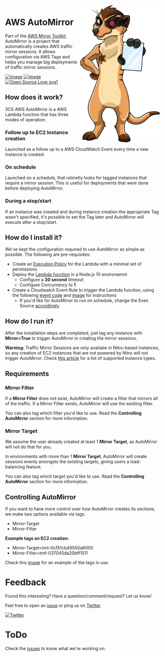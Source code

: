 <img align="right" width="260" height="447" src="https://github.com/3CORESec/AWS-MIRROR-TOOLKIT/raw/master/assets/imgs/mirror-officer-mascot-small.png">

# AWS AutoMirror

Part of the [AWS Mirror Toolkit](https://github.com/3CORESec/aws-mirror-toolkit), AutoMirror is a project that automatically creates AWS traffic mirror sessions. It allows configuration via AWS Tags and helps you manage big deployments of traffic mirror sessions. 

[![image](https://img.shields.io/badge/AutoMirror-0.4-GREEN)](#)
[![image](https://img.shields.io/badge/BuiltOn-AWS-orange)](#)
[![Open Source Love svg1](https://badges.frapsoft.com/os/v1/open-source.svg?v=103)](https://github.com/ellerbrock/open-source-badges/)

## How does it work?

3CS AWS AutoMirror is a AWS Lambda function that has three modes of operation:

### Follow up to EC2 Instance creation

Launched as a follow up to a AWS CloudWatch Event every time a new instance is created. 

### On schedule

Launched on a schedule, that rotinetly looks for tagged instances that require a mirror session. This is useful for deployments that were done before deploying AutoMirror. 

### During a stop/start

If an instance was created and during instance creation the appropriate Tag wasn't specified, it's possible to set the Tag later and AutoMirror will execute after a stop/start. 

## How do I install it?

We've kept the configuration required to use AutoMirror as simple as possible. The following are pre-requisites:

- Create an [Execution Policy](./IAM/ExecutionPolicy.json) for the Lambda with a minimal set of permissions
- Deploy the [Lambda function](./Code/index.js) in a Node.js 10 environemnt 
  - Configure a **30 second** timeout
  - Configure Concurrency to **1**
- Create a Cloudwatch Event Rule to trigger the Lambda function, using the following [event code](./Cloudwatch/AutoMirrorCloudwatch.json) and [image](./Imgs/cloudwatch-rule.png) for instructions
  - If you'd like for AutoMirror to run on schedule, change the Even Source [accordingly](./Imgs/cloudwatch-cron.png) 

## How do I run it?

After the installation steps are completed, just tag any instance with **Mirror=True** to trigger AutoMirror in creating the mirror sessions.

**Warning:** Traffic Mirror Sessions are only availabe in Nitro-based instances, so any creation of EC2 instances that are not powered by Nitro will not trigger AutoMirror. Check [this article](https://docs.aws.amazon.com/AWSEC2/latest/UserGuide/instance-types.html#ec2-nitro-instances) for a list of supported instance types.

## Requirements

### Mirror Filter

If a **Mirror Filter** does not exist, AutoMirror will create a filter that mirrors all of the traffic. If a Mirror Filter exists, AutoMirror will use the existing filter. 

You can also tag which filter you'd like to use. Read the **Controlling AutoMirror** section for more information.

### Mirror Target

We assume the user already created at least 1 **Mirror Target**, as AutoMirror will not do that for you. 

In environments with more than 1 **Mirror Target**, AutoMirror will create sessions evenly amongsts the existing targets, giving users a load-balancing feature.

You can also tag which target you'd like to use. Read the **Controlling AutoMirror** section for more information.

## Controlling AutoMirror

If you want to have more control over how AutoMirror creates its sections, we make two options available via tags.

- Mirror-Target
- Mirror-Filter

**Example tags on EC2 creation:**

- Mirror-Target=tmt-0cf51cb49550a6000
- Mirror-Filter=tmf-037045da20bff1511

Check this [image](./Imgs/advanced-tags.png) for an example of the tags in use.

# Feedback

Found this interesting? Have a question/comment/request? Let us know! 

Feel free to open an [issue](https://github.com/3CORESec/aws-automirror/issues) or ping us on [Twitter](https://twitter.com/3CORESec).

[![Twitter](https://img.shields.io/twitter/follow/3CORESec.svg?style=social&label=Follow)](https://twitter.com/3CORESec)

# ToDo

Check the [issues](https://github.com/3CORESec/aws-automirror/issues) to know what we're working on. 

